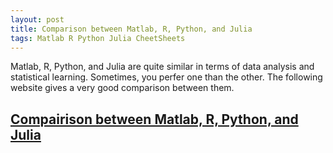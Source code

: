 ```yaml
---
layout: post
title: Comparison between Matlab, R, Python, and Julia
tags: Matlab R Python Julia CheetSheets
---
```


Matlab, R, Python, and Julia are quite similar in terms of data analysis and statistical learning. Sometimes, you perfer one than the other. The following website gives a very good comparison between them.

## [Compairison between Matlab, R, Python, and Julia](http://hyperpolyglot.org/numerical-analysis) 
